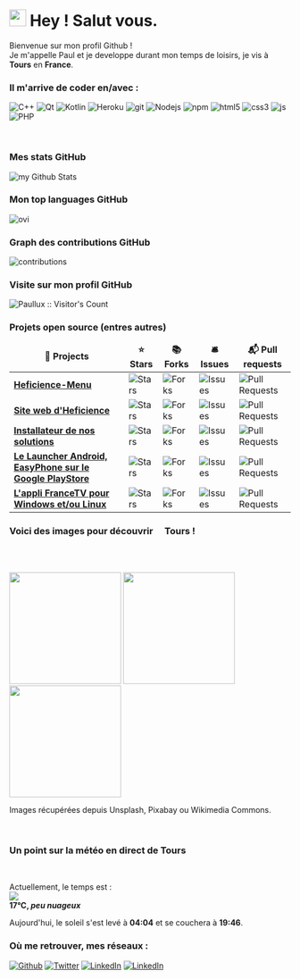 

<h1><img src="https://emojis.slackmojis.com/emojis/images/1531849430/4246/blob-sunglasses.gif?1531849430"
width="30"/> Hey ! Salut vous.</h1>


<p> Bienvenue sur mon profil Github ! </br> Je m'appelle Paul et je developpe durant mon temps de loisirs, je vis à
	<img
	src="https://cdn-icons-png.flaticon.com/512/197/197560.png" width="13"/> <b>Tours</b> en <b>France</b>.
</p>

<h3> Il m'arrive de coder en/avec :</h3>
<p>
  <img alt="C++" src="https://img.shields.io/badge/-c++-00599C?style=flat-square&logo=c%2B%2B&logoColor=white" />
  <img alt="Qt" src="https://img.shields.io/badge/-Qt-41CD52?style=flat-square&logo=github-actions&logoColor=white" />
  <img alt="Kotlin" src="https://img.shields.io/badge/-Kotlin-7F52FF?style=flat-square&logo=github-actions&logoColor=white" />
  <img alt="Heroku" src="https://img.shields.io/badge/-Heroku-430098?style=flat-square&logo=heroku&logoColor=white" />
  <img alt="git" src="https://img.shields.io/badge/-Git-F05032?style=flat-square&logo=git&logoColor=white" />
  <img alt="Nodejs" src="https://img.shields.io/badge/-Nodejs-43853d?style=flat-square&logo=Node.js&logoColor=white" />
  <img alt="npm" src="https://img.shields.io/badge/-NPM-CB3837?style=flat-square&logo=npm&logoColor=white" />
  <img alt="html5" src="https://img.shields.io/badge/-HTML5-E34F26?style=flat-square&logo=html5&logoColor=white" />
  <img alt="css3" src="https://img.shields.io/badge/-CSS3-1572B6?style=flat-square&logo=css3&logoColor=white" />
  <img alt="js" src="https://img.shields.io/badge/-JavaScript-F7DF1E?style=flat-square&logo=javascript&logoColor=black" />
  <img alt="PHP" src="https://img.shields.io/badge/-PHP-777BB4?style=flat-square&logo=php&logoColor=white" />
</p>
<br>
<h3>Mes stats GitHub</h3>
<img src="https://github-readme-stats.vercel.app/api?username=Paullux&locale=fr&line_height=20&title_color=2B5BBD&icon_color=1124BB&text_color=A1A1A1&bg_color=0,000000,130F40" alt="my Github Stats"/>
<br>
<h3>Mon top languages GitHub</h3>
<img src="https://github-readme-stats.vercel.app/api/top-langs?username=Paullux&show_icons=true&locale=fr&line_height=20&layout=compact&title_color=2B5BBD&icon_color=1124BB&text_color=A1A1A1&bg_color=0,000000,130F40" alt="ovi" />
<br>
<h3>Graph des contributions GitHub</h3>
<img src="https://github-readme-activity-graph.vercel.app/graph?username=Paullux&theme=react-dark" alt="contributions" />
<br>
<h3>Visite sur mon profil GitHub</h3>
<img src="https://profile-counter.glitch.me/{Paullux}/count.svg" alt="Paullux :: Visitor's Count" />
<br>
<h3>Projets open source (entres autres)</h3>
<table>
  <thead align="center">
    <tr border: none;>
      <td><b>🎁 Projects</b></td>
      <td><b>⭐ Stars</b></td>
      <td><b>📚 Forks</b></td>
      <td><b>🛎 Issues</b></td>
      <td><b>📬 Pull requests</b></td>
    </tr>
  </thead>
  <tbody>
    <tr>
      <td><a href="https://github.com/Heficience/Heficience-menu"><b>Heficience-Menu</b></a></td>
      <td><img alt="Stars"
src="https://img.shields.io/github/stars/Heficience/Heficience-menu?style=flat-square&labelColor=343b41"/></td>
      <td><img alt="Forks"
src="https://img.shields.io/github/forks/Heficience/Heficience-menu?style=flat-square&labelColor=343b41"/></td>
      <td><img alt="Issues"
src="https://img.shields.io/github/issues/Heficience/Heficience-menu?style=flat-square&labelColor=343b41"/></td>
      <td><img alt="Pull Requests"
src="https://img.shields.io/github/issues-pr/Heficience/Heficience-menu?style=flat-square&labelColor=343b41"/></td>
    </tr>
	  <tr>
      <td><a
href="https://github.com/Heficience/heficience-site-web"><b>Site web d'Heficience</b></a></td>
      <td><img alt="Stars"
src="https://img.shields.io/github/stars/Heficience/heficience-site-web?style=flat-square&labelColor=343b41"/></td>
      <td><img alt="Forks"
src="https://img.shields.io/github/forks/Heficience/heficience-site-web?style=flat-square&labelColor=343b41"/></td>
      <td><img alt="Issues"
src="https://img.shields.io/github/issues/Heficience/heficience-site-web?style=flat-square&labelColor=343b41"/></td>
      <td><img alt="Pull Requests"
src="https://img.shields.io/github/issues-pr/Heficience/heficience-site-web?style=flat-square&labelColor=343b41"/></td>
    </tr>
    <tr>
      <td><a href="https://github.com/Heficience/HSuperMenu"><b>Installateur de nos solutions</b></a></td>
      <td><img alt="Stars"
src="https://img.shields.io/github/stars/Heficience/HSuperMenu?style=flat-square&labelColor=343b41"/></td>
      <td><img alt="Forks"
src="https://img.shields.io/github/forks/Heficience/HSuperMenu?style=flat-square&labelColor=343b41"/></td>
      <td><img alt="Issues"
src="https://img.shields.io/github/issues/Heficience/HSuperMenu?style=flat-square&labelColor=343b41"/></td>
      <td><img alt="Pull Requests"
src="https://img.shields.io/github/issues-pr/Heficience/HSuperMenu?style=flat-square&labelColor=343b41"/></td>
    </tr>
		<tr>
      <td><a href="https://github.com/Heficience/Heficience-Launcher-Android"><b>Le Launcher Android, EasyPhone sur le Google PlayStore</b></a></td>
      <td><img alt="Stars"
src="https://img.shields.io/github/stars/Heficience/Heficience-Launcher-Android?style=flat-square&labelColor=343b41"/></td>
      <td><img alt="Forks"
src="https://img.shields.io/github/forks/Heficience/Heficience-Launcher-Android?style=flat-square&labelColor=343b41"/></td>
      <td><img alt="Issues"
src="https://img.shields.io/github/issues/Heficience/Heficience-Launcher-Android?style=flat-square&labelColor=343b41"/></td>
      <td><img alt="Pull Requests"
src="https://img.shields.io/github/issues-pr/Heficience/Heficience-Launcher-Android?style=flat-square&labelColor=343b41"/></td>
    </tr>
		<tr>
			<td><a href="https://github.com/Paullux/FranceTV"><b>L'appli FranceTV pour Windows et/ou Linux</b></a></td>
			<td><img alt="Stars"
src="https://img.shields.io/github/stars/Paullux/FranceTV?style=flat-square&labelColor=343b41"/></td>
			<td><img alt="Forks"
src="https://img.shields.io/github/forks/Paullux/FranceTV?style=flat-square&labelColor=343b41"/></td>
			<td><img alt="Issues"
src="https://img.shields.io/github/issues/Paullux/FranceTV?style=flat-square&labelColor=343b41"/></td>
			<td><img alt="Pull Requests"
src="https://img.shields.io/github/issues-pr/Paullux/FranceTV?style=flat-square&labelColor=343b41"/></td>
		</tr>
  </tbody>
</table>

<h3>Voici des images pour découvrir <img src="https://cdn-icons-png.flaticon.com/512/197/197560.png" width="13"/> Tours !</h3>
<br><br>
<p>
  <img width="200" src="https:&#x2F;&#x2F;images.unsplash.com&#x2F;photo-1722608609864-dfc0c13a23bc?crop&#x3D;entropy&amp;cs&#x3D;tinysrgb&amp;fit&#x3D;max&amp;fm&#x3D;jpg&amp;ixid&#x3D;M3w1ODc4ODV8MHwxfHJhbmRvbXx8fHx8fHx8fDE3NDg3NTkxMTN8&amp;ixlib&#x3D;rb-4.1.0&amp;q&#x3D;80&amp;w&#x3D;1080" />
  <img width="200" src="https:&#x2F;&#x2F;images.unsplash.com&#x2F;photo-1705591933301-cd2bd4acac7b?crop&#x3D;entropy&amp;cs&#x3D;tinysrgb&amp;fit&#x3D;max&amp;fm&#x3D;jpg&amp;ixid&#x3D;M3w1ODc4ODV8MHwxfHJhbmRvbXx8fHx8fHx8fDE3NDg3NTkxMTN8&amp;ixlib&#x3D;rb-4.1.0&amp;q&#x3D;80&amp;w&#x3D;1080" />
  <img width="200" src="https:&#x2F;&#x2F;images.unsplash.com&#x2F;photo-1505753065532-68713e211a3d?crop&#x3D;entropy&amp;cs&#x3D;tinysrgb&amp;fit&#x3D;max&amp;fm&#x3D;jpg&amp;ixid&#x3D;M3w1ODc4ODV8MHwxfHJhbmRvbXx8fHx8fHx8fDE3NDg3NTkxMTN8&amp;ixlib&#x3D;rb-4.1.0&amp;q&#x3D;80&amp;w&#x3D;1080" />
</p>
<p>Images récupérées depuis Unsplash, Pixabay ou Wikimedia Commons.</p>
<br>

<h3>Un point sur la météo en direct de Tours</h3><br>
<p>Actuellement, le temps est :
	</br>
	<img src="http:&#x2F;&#x2F;openweathermap.org&#x2F;img&#x2F;wn&#x2F;02d@2x.png"/>
	</br>
	<b> 17°C, <i>peu nuageux</i> </b>
</p>
<p>Aujourd'hui, le soleil s'est levé à <b>04:04</b> et se couchera à <b>19:46</b>.</p>

<h3>Où me retrouver, mes réseaux :</h3>
<p><a href="https://github.com/Paullux" target="_blank"><img alt="Github" src="https://img.shields.io/badge/GitHub-%2312100E.svg?&style=for-the-badge&logo=Github&logoColor=white" /></a> <a href="https://twitter.com/PaulWOISARD" target="_blank"><img alt="Twitter" src="https://img.shields.io/badge/twitter-%231DA1F2.svg?&style=for-the-badge&logo=twitter&logoColor=white" /></a> <a href="https://www.linkedin.com/in/paul-woisard-147308b" target="_blank"><img alt="LinkedIn" src="https://img.shields.io/badge/linkedin-%230077B5.svg?&style=for-the-badge&logo=linkedin&logoColor=white" /></a> <a href="https://discord.gg/2dxKDJ2RNK" target="_blank"><img alt="LinkedIn" src="https://img.shields.io/badge/discord-%235865F2.svg?&style=for-the-badge&logo=discord&logoColor=white" /></a>
</p>
